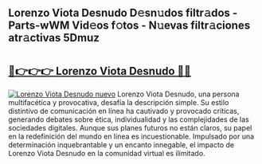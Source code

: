## Lorenzo Viota Desnudo D𝚎sn𝚞dos filtr𝚊dos - Parts-wWM Vid𝚎os f𝚘tos - N𝚞evas filtr𝚊ciones atr𝚊ctivas 5Dmuz

# <h2><a href="http://mb8l5nx.tromn.icu/?c=Lorenzo+Viota+Desnudo">🔗👉👉👉 Lorenzo Viota Desnudo 🔗🔗</a></h2>

[![Lorenzo Viota Desnudo nuevo](https://i.imgur.com/pEAQMta.gif)](http://mb8l5nx.tromn.icu/?c=Lorenzo+Viota+Desnudo)
Lorenzo Viota Desnudo, una persona multifacética y provocativa, desafía la descripción simple. Su estilo distintivo de comunicación en línea ha cautivado y provocado críticas, generando debates sobre ética, individualidad y las complejidades de las sociedades digitales. Aunque sus planes futuros no están claros, su papel en la redefinición del mundo en línea es incuestionable. Impulsado por una determinación inquebrantable y un encanto innegable, el impacto de Lorenzo Viota Desnudo en la comunidad virtual es ilimitado.
